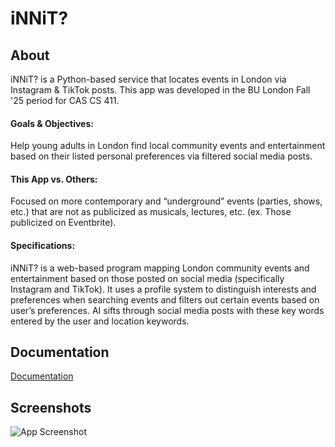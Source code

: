 # iNNiT?
## About
iNNiT? is a Python-based service that locates events in London via Instagram & TikTok posts. This app was developed in the BU London Fall '25 period for CAS CS 411.


#### Goals & Objectives:

Help young adults in London find local community events and entertainment based on their listed personal preferences via filtered social media posts. 


#### This App vs. Others:

Focused on more contemporary and “underground” events (parties, shows, etc.) that are not as publicized as musicals, lectures, etc. (ex. Those publicized on Eventbrite). 


#### Specifications:

iNNiT? is a web-based program mapping London community events and entertainment based on those posted on social media (specifically Instagram and TikTok). It uses a profile system to distinguish interests and preferences when searching events and filters out certain events based on user’s preferences. AI sifts through social media posts with these key words entered by the user and location keywords.


## Documentation

[Documentation](https://linktodocumentation)


## Screenshots

![App Screenshot](https://via.placeholder.com/468x300?text=App+Screenshot+Here)


